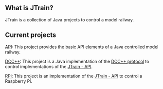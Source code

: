 What is JTrain?
-

JTrain is a collection of Java projects to control a model railway.

Current projects
-

[API](https://github.com/tenje/JTrain/tree/master/JTrain%20-%20API): This project provides the basic API elements of a Java controlled model railway.

[DCC++](https://github.com/tenje/JTrain/tree/master/JTrain%20-%20DCC++): This project is a Java implementation of the [DCC++ protocol](https://github.com/DccPlusPlus) to control implementations of the [JTrain - API](https://github.com/tenje/JTrain/tree/master/JTrain%20-%20API).

[RPi](https://github.com/tenje/JTrain/edit/master/JTrain%20-%20RPi/): This project is an implementation of the [JTrain - API](https://github.com/tenje/JTrain/tree/master/JTrain%20-%20API) to control a Raspberry Pi.


